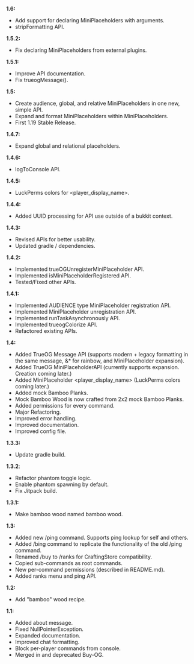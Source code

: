 **1.6:**
- Add support for declaring MiniPlaceholders with arguments.
- stripFormatting API.

**1.5.2:**
- Fix declaring MiniPlaceholders from external plugins.

**1.5.1:**
- Improve API documentation.
- Fix trueogMessage().

**1.5:**
- Create audience, global, and relative MiniPlaceholders in one new, simple API.
- Expand and format MiniPlaceholders within MiniPlaceholders.
- First 1.19 Stable Release.

**1.4.7:**
- Expand global and relational placeholders.

**1.4.6:**
- logToConsole API.

**1.4.5:**
- LuckPerms colors for <player_display_name>.

**1.4.4:**
- Added UUID processing for API use outside of a bukkit context.

**1.4.3:**
- Revised APIs for better usability.
- Updated gradle / dependencies.

**1.4.2:**
- Implemented trueOGUnregisterMiniPlaceholder API.
- Implemented isMiniPlaceholderRegistered API.
- Tested/Fixed other APIs.

**1.4.1:**
- Implemented AUDIENCE type MiniPlaceholder registration API.
- Implemented MiniPlaceholder unregistration API.
- Implemented runTaskAsynchronously API.
- Implemented trueogColorize API.
- Refactored existing APIs.

**1.4:**

- Added TrueOG Message API (supports modern + legacy formatting in the same message, &* for rainbow, and MiniPlaceholder expansion).
- Added TrueOG MiniPlaceholderAPI (currently supports expansion. Creation coming later.)
- Added MiniPlaceholder <player_display_name> (LuckPerms colors coming later.)
- Added mock Bamboo Planks.
- Mock Bamboo Wood is now crafted from 2x2 mock Bamboo Planks.
- Added permissions for every command.
- Major Refactoring.
- Improved error handling.
- Improved documentation.
- Improved config file.

**1.3.3:**

- Update gradle build.

**1.3.2**:
- Refactor phantom toggle logic.
- Enable phantom spawning by default.
- Fix Jitpack build.

**1.3.1:**
- Make bamboo wood named bamboo wood.

**1.3:**

- Added new /ping command. Supports ping lookup for self and others.
- Added /bing command to replicate the functionality of the old /ping command.
- Renamed /buy to /ranks for CraftingStore compatibility.
- Copied sub-commands as root commands.
- New per-command permissions (described in README.md).
- Added ranks menu and ping API.

**1.2:**

- Add "bamboo" wood recipe.

**1.1:**

- Added about message.
- Fixed NullPointerException.
- Expanded documentation.
- Improved chat formatting.
- Block per-player commands from console.
- Merged in and deprecated Buy-OG.
